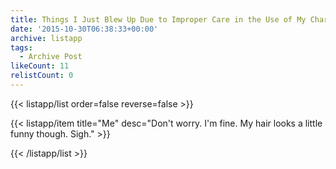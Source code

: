 ```yaml
---
title: Things I Just Blew Up Due to Improper Care in the Use of My Charcoal Smoker
date: '2015-10-30T06:38:33+00:00'
archive: listapp
tags: 
  - Archive Post
likeCount: 11
relistCount: 0
---
```



{{< listapp/list order=false reverse=false >}}

   {{< listapp/item title="Me"
      desc="Don't worry. I'm fine. My hair looks a little funny though. Sigh." >}}

{{< /listapp/list >}}
